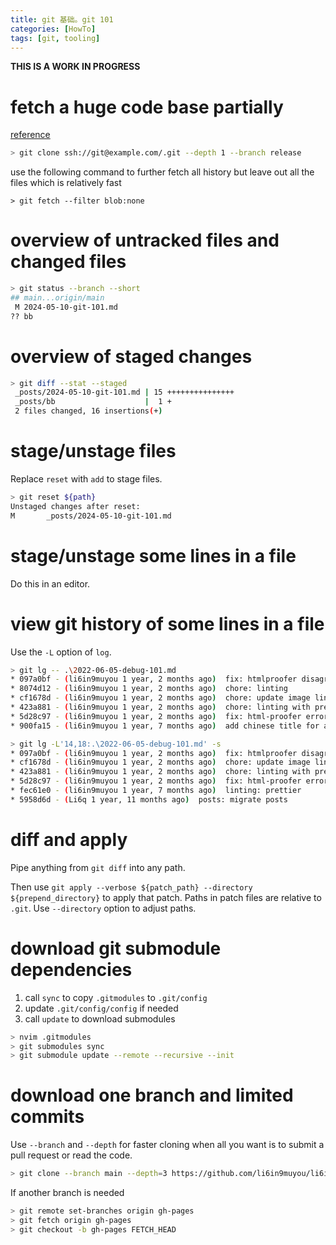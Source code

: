 ```yaml
---
title: git 基础。git 101
categories: [HowTo]
tags: [git, tooling]
---
```


**THIS IS A WORK IN PROGRESS**

# fetch a huge code base partially

[reference](https://github.blog/open-source/git/get-up-to-speed-with-partial-clone-and-shallow-clone/)

```bash
> git clone ssh://git@example.com/.git --depth 1 --branch release
```
use the following command to further fetch all history but leave out all the files which is relatively fast

```base
> git fetch --filter blob:none
```

# overview of untracked files and changed files

```bash
> git status --branch --short
## main...origin/main
 M 2024-05-10-git-101.md
?? bb
```

# overview of staged changes

```bash
> git diff --stat --staged
 _posts/2024-05-10-git-101.md | 15 +++++++++++++++
 _posts/bb                    |  1 +
 2 files changed, 16 insertions(+)
```

# stage/unstage files

Replace `reset` with `add` to stage files.

```bash
> git reset ${path}
Unstaged changes after reset:
M       _posts/2024-05-10-git-101.md
```

# stage/unstage some lines in a file

Do this in an editor.

# view git history of some lines in a file

Use the `-L` option of `log`.

```bash
> git lg -- .\2022-06-05-debug-101.md
* 097a0bf - (li6in9muyou 1 year, 2 months ago)  fix: htmlproofer disagree with unicode paths
* 8074d12 - (li6in9muyou 1 year, 2 months ago)  chore: linting
* cf1678d - (li6in9muyou 1 year, 2 months ago)  chore: update image links
* 423a881 - (li6in9muyou 1 year, 2 months ago)  chore: linting with prettier
* 5d28c97 - (li6in9muyou 1 year, 2 months ago)  fix: html-proofer errors
* 900fa15 - (li6in9muyou 1 year, 7 months ago)  add chinese title for all posts

> git lg -L'14,18:.\2022-06-05-debug-101.md' -s
* 097a0bf - (li6in9muyou 1 year, 2 months ago)  fix: htmlproofer disagree with unicode paths
* cf1678d - (li6in9muyou 1 year, 2 months ago)  chore: update image links
* 423a881 - (li6in9muyou 1 year, 2 months ago)  chore: linting with prettier
* 5d28c97 - (li6in9muyou 1 year, 2 months ago)  fix: html-proofer errors
* fec61e0 - (li6in9muyou 1 year, 7 months ago)  linting: prettier
* 5958d6d - (Li6q 1 year, 11 months ago)  posts: migrate posts
```

# diff and apply

Pipe anything from `git diff` into any path.

Then use `git apply --verbose ${patch_path} --directory ${prepend_directory}` to apply that patch.
Paths in patch files are relative to `.git`.
Use `--directory` option to adjust paths.

# download git submodule dependencies

1. call `sync` to copy `.gitmodules` to `.git/config`
2. update `.git/config/config` if needed
3. call `update` to download submodules

```bash
> nvim .gitmodules
> git submodules sync
> git submodule update --remote --recursive --init
```

# download one branch and limited commits

Use `--branch` and `--depth` for faster cloning when all you want is to submit a pull request or read the code.

```bash
> git clone --branch main --depth=3 https://github.com/li6in9muyou/li6in9muyou.github.io.git
```

If another branch is needed

```bash
> git remote set-branches origin gh-pages
> git fetch origin gh-pages
> git checkout -b gh-pages FETCH_HEAD
```
